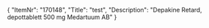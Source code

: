 {
  "ItemNr": "170148",
  "Title": "test",
  "Description": "Depakine Retard, depottablett 500 mg Medartuum AB"
}